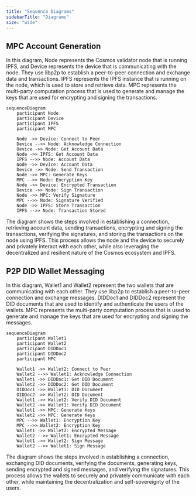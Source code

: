 ```yaml
---
title: "Sequence Diagrams"
sidebarTitle: "Diagrams"
size: "wide"
---
```


## MPC Account Generation

In this diagram, Node represents the Cosmos validator node that is running IPFS, and Device represents the device that is communicating with the node. They use libp2p to establish a peer-to-peer connection and exchange data and transactions. IPFS represents the IPFS instance that is running on the node, which is used to store and retrieve data. MPC represents the multi-party computation process that is used to generate and manage the keys that are used for encrypting and signing the transactions.

```mermaid
sequenceDiagram
    participant Node
    participant Device
    participant IPFS
    participant MPC

    Node ->> Device: Connect to Peer
    Device -->> Node: Acknowledge Connection
    Device ->> Node: Get Account Data
    Node ->> IPFS: Get Account Data
    IPFS -->> Node: Account Data
    Node ->> Device: Account Data
    Device ->> Node: Send Transaction
    Node ->> MPC: Generate Keys
    MPC -->> Node: Encryption Key
    Node ->> Device: Encrypted Transaction
    Device ->> Node: Sign Transaction
    Node ->> MPC: Verify Signature
    MPC -->> Node: Signature Verified
    Node ->> IPFS: Store Transaction
    IPFS -->> Node: Transaction Stored
```

The diagram shows the steps involved in establishing a connection, retrieving account data, sending transactions, encrypting and signing the transactions, verifying the signatures, and storing the transactions on the node using IPFS. This process allows the node and the device to securely and privately interact with each other, while also leveraging the decentralized and resilient nature of the Cosmos ecosystem and IPFS.

## P2P DID Wallet Messaging

In this diagram, Wallet1 and Wallet2 represent the two wallets that are communicating with each other. They use libp2p to establish a peer-to-peer connection and exchange messages. DIDDoc1 and DIDDoc2 represent the DID documents that are used to identify and authenticate the users of the wallets. MPC represents the multi-party computation process that is used to generate and manage the keys that are used for encrypting and signing the messages.

```mermaid
sequenceDiagram
    participant Wallet1
    participant Wallet2
    participant DIDDoc1
    participant DIDDoc2
    participant MPC

    Wallet1 ->> Wallet2: Connect to Peer
    Wallet2 -->> Wallet1: Acknowledge Connection
    Wallet1 ->> DIDDoc1: Get DID Document
    Wallet2 ->> DIDDoc2: Get DID Document
    DIDDoc1 ->> Wallet1: DID Document
    DIDDoc2 ->> Wallet2: DID Document
    Wallet1 ->> Wallet2: Verify DID Document
    Wallet2 ->> Wallet1: Verify DID Document
    Wallet1 ->> MPC: Generate Keys
    Wallet2 ->> MPC: Generate Keys
    MPC -->> Wallet1: Encryption Key
    MPC -->> Wallet2: Encryption Key
    Wallet1 ->> Wallet2: Encrypted Message
    Wallet2 -->> Wallet1: Encrypted Message
    Wallet1 ->> Wallet2: Sign Message
    Wallet2 -->> Wallet1: Sign Message
```

The diagram shows the steps involved in establishing a connection, exchanging DID documents, verifying the documents, generating keys, sending encrypted and signed messages, and verifying the signatures. This process allows the wallets to securely and privately communicate with each other, while maintaining the decentralization and self-sovereignty of the users.

